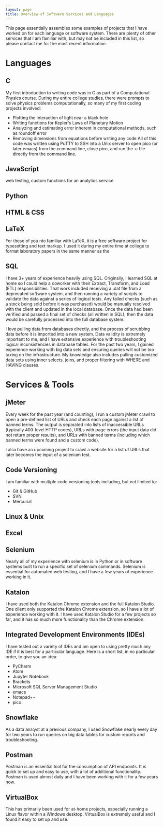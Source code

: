 ```yaml
---
layout: page
title: Overview of Software Services and Languages
---
```


This page essentially assembles some examples of projects that I have worked on for each language or software system. There are plenty of other services that I am familiar with, but may not be included in this list, so please contact me for the most recent information. 

# Languages 

## C 
My first introduction to writing code was in C as part of a Computational Physics course. During my entire college studies, there were prompts to solve physics problems computationally, so many of my first coding projects involved: 
- Plotting the interaction of light near a black hole 
- Writing functions for Kepler's Laws of Planetary Motion 
- Analyzing and estimating error inherent in computational methods, such as roundoff error 
- Removing dimensions from equations before writing any code
All of this code was written using PuTTY to SSH into a Unix server to open pico (or later emacs) from the command line, close pico, and run the .c file directly from the command line. 

## JavaScript 
web testing, custom functions for an analytics service 

## Python 

## HTML & CSS 

## LaTeX
For those of you nto familiar with LaTeX, it is a free software project for typesetting and text markup. I used it during my entire time at college to format laboratory papers in the same manner as the 

## SQL
I have 3+ years of experience heavily using SQL. Originally, I learned SQL at home so I could help a coworker with their Extract, Transform, and Load (ETL) responsibilities. That work included receiving a .dat file from a deprecated software system, and then running a variety of scripts to validate the data against a series of logical tests. Any failed checks (such as a stock being sold before it was purchased) would be manually resolved with the client and updated in the local database. Once the data had been verified and passed a final set of checks (all written in SQL), then the data would be carefully processed into the full database system. 

I love pulling data from databases directly, and the process of scrubbing data before it is imported into a new system. Data validity is extremely important to me, and I have extensive experience with troubleshooting logical inconsistencies in database tables. For the past two years, I gained experience working with big data sets and ensuring queries will not be too taxing on the infrastructure. My knowledge also includes pulling customized data sets using inner selects, joins, and proper filtering with WHERE and HAVING clauses. 

# Services & Tools

## jMeter
Every week for the past year (and counting), I run a custom jMeter crawl to open a pre-defined list of URLs and check each page against a list of banned terms. The output is separated into lists of inaccessible URLs (typically 400-level HTTP codes), URLs with page errors (the input data did not return proper results), and URLs with banned terms (including which banned terms were found and a custom code). 

I also have an upcoming project to crawl a website for a list of URLs that later becomes the input of a selenium test. 

## Code Versioning
I am familiar with multiple code versioning tools including, but not limited to: 
- Git & GitHub
- SVN
- Mercurial

## Linux & Unix

## Excel

## Selenium
Nearly all of my experience with selenium is in Python or in software systems built to run a specific set of selenium commands. Selenium is essential for automated web testing, and I have a few years of experience working in it. 

## Katalon
I have used both the Katalon Chrome extension and the full Katalon Studio. One client only supported the Katalon Chrome extension, so I have a lot of experience working with it. I have used Katalon Studio for a few projects so far, and it has so much more functionality than the Chrome extension. 

## Integrated Development Environments (IDEs)
I have tested out a variety of IDEs and am open to using pretty much any IDE if it is best for a particular language. Here is a short list, in no particular order, to give you an idea:
- PyCharm
- Atom
- Jupyter Notebook
- Brackets
- Microsoft SQL Server Management Studio
- emacs
- Notepad++
- pico 

## Snowflake
As a data analyst at a previous company, I used Snowflake nearly every day for two years to run queries on big data tables for custom reports and troubleshooting. 

## Postman
Postman is an essential tool for the consumption of API endpoints. It is quick to set up and easy to use, with a lot of additional functionality. Postman is used almost daily and I have been working with it for a few years now. 

## VirtualBox
This has primarily been used for at-home projects, especially running a Linux flavor within a Windows desktop. VirtualBox is extremely useful and I found it easy to set up and use.
